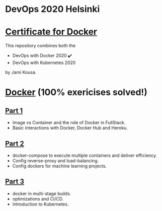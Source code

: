 # DevOps 2020 Helsinki
# [Certificate for Docker](https://studies.cs.helsinki.fi/stats/api/certificate/docker2020/en/bd655e06653684bfd796e19f26800919)

This repository combines both the 
 - DevOps with Docker 2020 :heavy_check_mark:
 - DevOps with Kubernetes 2020

by Jami Kousa.

# [Docker](https://devopswithdocker.com/) (100% exericises solved!)
## [Part 1](https://github.com/SonTrungTo/DevOps-2020-Helsinki/tree/master/docker_part1)
- Image vs Container and the role of Docker in FullStack.
- Basic interactions with Docker, Docker Hub and Heroku.

## [Part 2](https://github.com/SonTrungTo/DevOps-2020-Helsinki/tree/master/docker_part2)
- docker-compose to execute multiple containers and deliver efficiency.
- Config reverse-proxy and load-balancing.
- Config dockers for machine learning projects.

## [Part 3](https://github.com/SonTrungTo/DevOps-2020-Helsinki/tree/master/docker_part3)
- docker in multi-stage builds.
- optimizations and CI/CD.
- Introduction to Kubernetes.